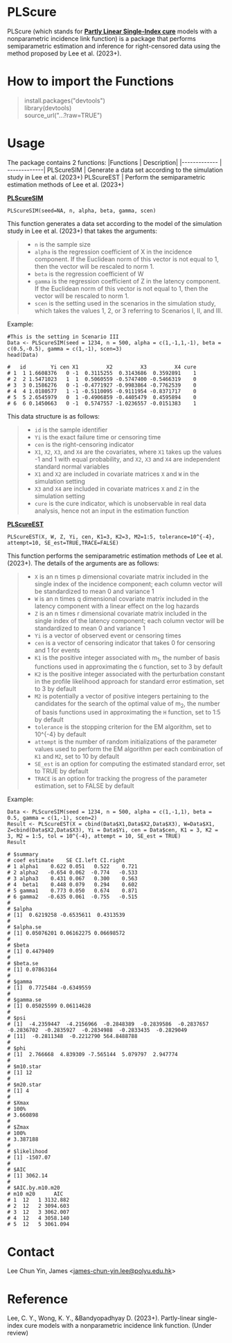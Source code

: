 # PLScure
PLScure (which stands for <ins>**Partly Linear Single-Index cure**</ins> models with a
nonparametric incidence link function) is a package that performs semiparametric estimation and inference for right-censored data using the method proposed by Lee et al. (2023+).

# How to import the Functions #
> install.packages("devtools")<br />
> library(devtools) <br /> 
> source_url("...?raw=TRUE")

# Usage #
The package contains 2 functions:
|Functions  | Description|
|------------- | -------------|
PLScureSIM  | Generate a data set according to the simulation study in Lee et al. (2023+)
PLScureEST  | Perform the semiparametric estimation methods of Lee et al. (2023+)

<ins>**PLScureSIM**</ins>
```
PLScureSIM(seed=NA, n, alpha, beta, gamma, scen)
```
This function generates a data set according to the model of the simulation study in Lee et al. (2023+) that takes the arguments:
>- `n` is the sample size
>- `alpha` is the regression coefficient of X in the incidence component. If the Euclidean norm of this vector is not equal to 1, then the vector will be rescaled to norm 1.
>- `beta` is the regression coefficient of W
>- `gamma` is the regression coefficient of Z in the latency component. If the Euclidean norm of this vector is not equal to 1, then the vector will be rescaled to norm 1.
>- `scen` is the setting used in the scenarios in the simulation study, which takes the values 1, 2, or 3 referring to Scenarios I, II, and III.

Example:
```
#This is the setting in Scenario III
Data <- PLScureSIM(seed = 1234, n = 500, alpha = c(1,-1,1,-1), beta = c(0.5,-0.5), gamma = c(1,-1), scen=3)
head(Data)

#   id        Yi cen X1         X2         X3         X4 cure
# 1  1 1.6608376   0 -1  0.3115255  0.3143686  0.3592891    1
# 2  2 1.5471023   1  1  0.5060559 -0.5747400 -0.5466319    0
# 3  3 0.1586276   0 -1 -0.4771927 -0.9983864 -0.7762539    0
# 4  4 1.0180577   1 -1 -0.5110095 -0.9111954 -0.8371717    0
# 5  5 2.6545979   0  1 -0.4906859 -0.4405479  0.4595894    0
# 6  6 0.1450663   0 -1  0.5747557 -1.0236557 -0.0151383    1
```

This data structure is as follows:
>- `id` is the sample identifier
>- `Yi` is the exact failure time or censoring time
>- `cen` is the right-censoring indicator
>- `X1`, `X2`, `X3`, and `X4` are the covariates, where `X1` takes up the values -1 and 1 with equal probability, and `X2`, `X3` and `X4` are independent standard normal variables
>- `X1` and `X2` are included in covariate matrices `X` and `W` in the simulation setting
>- `X3` and `X4` are included in covariate matrices `X` and `Z` in the simulation setting
>- `cure` is the cure indicator, which is unobservable in real data analysis, hence not an input in the estimation function

<ins>**PLScureEST**</ins>

```
PLScureEST(X, W, Z, Yi, cen, K1=3, K2=3, M2=1:5, tolerance=10^{-4}, attempt=10, SE_est=TRUE,TRACE=FALSE)
```
This function performs the semiparametric estimation methods of Lee et al. (2023+). The details of the arguments are as follows:
>- `X` is an n times p dimensional covariate matrix included in the single index of the incidence component; each column vector will be standardized to mean 0 and variance 1
>- `W` is an n times q dimensional covariate matrix included in the latency component with a linear effect on the log hazards
>- `Z` is an n times r dimensional covariate matrix included in the single index of the latency component; each column vector will be standardized to mean 0 and variance 1
>- `Yi` is a vector of observed event or censoring times
>- `cen` is a vector of censoring indicator that takes 0 for censoring and 1 for events
>- `K1` is the positive integer associated with m<sub>1</sub>, the number of basis functions used in approximating the `G` function, set to 3 by default
>- `K2` is the positive integer associated with the perturbation constant in the profile likelihood approach for standard error estimation, set to 3 by default
>- `M2` is potentially a vector of positive integers pertaining to the candidates for the search of the optimal value of m<sub>2</sub>, the number of basis functions used in approximating the `H` function, set to 1:5 by default
>- `tolerance` is the stopping criterion for the EM algorithm, set to 10^{-4} by default
>- `attempt` is the number of random initializations of the parameter values used to perform the EM algorithm per each combination of `K1` and `M2`, set to 10 by default
>- `SE_est` is an option for computing the estimated standard error, set to TRUE by default
>- `TRACE` is an option for tracking the progress of the parameter estimation, set to FALSE by default

Example:
```
Data <- PLScureSIM(seed = 1234, n = 500, alpha = c(1,-1,1), beta = 0.5, gamma = c(1,-1), scen=2)
Result <- PLScureEST(X = cbind(Data$X1,Data$X2,Data$X3), W=Data$X1, Z=cbind(Data$X2,Data$X3), Yi = Data$Yi, cen = Data$cen, K1 = 3, K2 = 3, M2 = 1:5, tol = 10^{-4}, attempt = 10, SE_est = TRUE)
Result

# $summary
# coef estimate    SE CI.left CI.right
# 1 alpha1    0.622 0.051   0.522    0.721
# 2 alpha2   -0.654 0.062  -0.774   -0.533
# 3 alpha3    0.431 0.067   0.300    0.563
# 4  beta1    0.448 0.079   0.294    0.602
# 5 gamma1    0.773 0.050   0.674    0.871
# 6 gamma2   -0.635 0.061  -0.755   -0.515
# 
# $alpha
# [1]  0.6219258 -0.6535611  0.4313539
# 
# $alpha.se
# [1] 0.05076201 0.06162275 0.06698572
# 
# $beta
# [1] 0.4479409
# 
# $beta.se
# [1] 0.07863164
# 
# $gamma
# [1]  0.7725484 -0.6349559
# 
# $gamma.se
# [1] 0.05025599 0.06114628
# 
# $psi
# [1]  -4.2359447  -4.2156966  -0.2848389  -0.2839586  -0.2837657  -0.2836702  -0.2835927  -0.2834988  -0.2833435  -0.2829049
# [11]  -0.2811348  -0.2212790 564.8488788
# 
# $phi
# [1]  2.766668  4.839309 -7.565144  5.079797  2.947774
# 
# $m10.star
# [1] 12
# 
# $m20.star
# [1] 4
# 
# $Xmax
# 100% 
# 3.660898 
# 
# $Zmax
# 100% 
# 3.387188 
# 
# $likelihood
# [1] -1507.07
# 
# $AIC
# [1] 3062.14
# 
# $AIC.by.m10.m20
# m10 m20      AIC
# 1  12   1 3132.882
# 2  12   2 3094.603
# 3  12   3 3062.007
# 4  12   4 3058.140
# 5  12   5 3061.094
```

# Contact #
Lee Chun Yin, James <<james-chun-yin.lee@polyu.edu.hk>>

# Reference #
Lee, C. Y., Wong, K. Y., &Bandyopadhyay D. (2023+). Partly-linear single-index cure models with a nonparametric incidence link function. (Under review)
